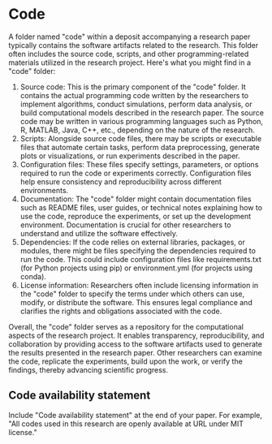 # Code

A folder named "code" within a deposit accompanying a research paper typically contains the software artifacts related to the research. This folder often includes the source code, scripts, and other programming-related materials utilized in the research project. Here's what you might find in a "code" folder:

1. Source code: This is the primary component of the "code" folder. It contains the actual programming code written by the researchers to implement algorithms, conduct simulations, perform data analysis, or build computational models described in the research paper. The source code may be written in various programming languages such as Python, R, MATLAB, Java, C++, etc., depending on the nature of the research.
2. Scripts: Alongside source code files, there may be scripts or executable files that automate certain tasks, perform data preprocessing, generate plots or visualizations, or run experiments described in the paper.
3. Configuration files: These files specify settings, parameters, or options required to run the code or experiments correctly. Configuration files help ensure consistency and reproducibility across different environments.
4. Documentation: The "code" folder might contain documentation files such as README files, user guides, or technical notes explaining how to use the code, reproduce the experiments, or set up the development environment. Documentation is crucial for other researchers to understand and utilize the software effectively.
5. Dependencies: If the code relies on external libraries, packages, or modules, there might be files specifying the dependencies required to run the code. This could include configuration files like requirements.txt (for Python projects using pip) or environment.yml (for projects using conda).
6. License information: Researchers often include licensing information in the "code" folder to specify the terms under which others can use, modify, or distribute the software. This ensures legal compliance and clarifies the rights and obligations associated with the code.

Overall, the "code" folder serves as a repository for the computational aspects of the research project. It enables transparency, reproducibility, and collaboration by providing access to the software artifacts used to generate the results presented in the research paper. Other researchers can examine the code, replicate the experiments, build upon the work, or verify the findings, thereby advancing scientific progress.

## Code availability statement

Include "Code availability statement" at the end of your paper. For example, "All codes used in this research are openly available at URL under MIT license."
